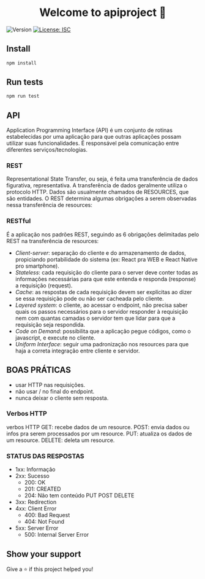 <h1 align="center">Welcome to apiproject 👋</h1>
<p>
  <img alt="Version" src="https://img.shields.io/badge/version-1.0.0-blue.svg?cacheSeconds=2592000" />
  <a href="#" target="_blank">
    <img alt="License: ISC" src="https://img.shields.io/badge/License-ISC-yellow.svg" />
  </a>
</p>

## Install

```sh
npm install
```

## Run tests

```sh
npm run test
```
## API

Application Programming Interface (API) é um conjunto de rotinas estabelecidas por uma aplicação para que outras aplicações possam utilizar suas funcionalidades. É responsável pela comunicação entre diferentes serviços/tecnologias.

### REST

Representational State Transfer, ou seja, é feita uma transferência de dados figurativa, representativa. 
A transferência de dados geralmente utiliza o protocolo HTTP.
Dados são usualmente chamados de RESOURCES, que são entidades.
O REST determina algumas obrigações a serem observadas nessa transferência de resources: 

### RESTful

É a aplicação nos padrões REST, seguindo as 6 obrigações delimitadas pelo REST na transferência de resources:
- _Client-server_: separação do cliente e do armazenamento de dados, propiciando portabilidade do sistema (ex: React pra WEB e React Native pro smartphone).
- _Stateless_: cada requisição do cliente para o server deve conter todas as informações necessárias para que este entenda e responda (response) a requisição (request).
- _Cache_: as respostas de cada requisição devem ser explícitas ao dizer se essa requisição pode ou não ser cacheada pelo cliente.
- _Layered system_: o cliente, ao acessar o endpoint, não precisa saber quais os passos necessários para o servidor responder à requisição nem com quantas camadas o servidor tem que lidar para que a requisição seja respondida.
- _Code on Demand_: possibilita que a aplicação pegue códigos, como o javascript, e execute no cliente.
- _Uniform Interface_: seguir uma padronização nos resources para que haja a correta integração entre cliente e servidor.

## BOAS PRÁTICAS

- usar HTTP nas requisições.
- não usar / no final do endpoint.
- nunca deixar o cliente sem resposta.

### Verbos HTTP

verbos HTTP
GET: recebe dados de um resource.
POST: envia dados ou infos pra serem processados por um resource.
PUT: atualiza os dados de um resource.
DELETE: deleta um resource.

### STATUS DAS RESPOSTAS

- 1xx: Informação
- 2xx: Sucesso
    - 200: OK
    - 201: CREATED
    - 204: Não tem conteúdo PUT POST DELETE
- 3xx: Redirection
- 4xx: Client Error
    - 400: Bad Request
    - 404: Not Found
- 5xx: Server Error
    - 500: Internal Server Error

## Show your support

Give a ⭐️ if this project helped you!

